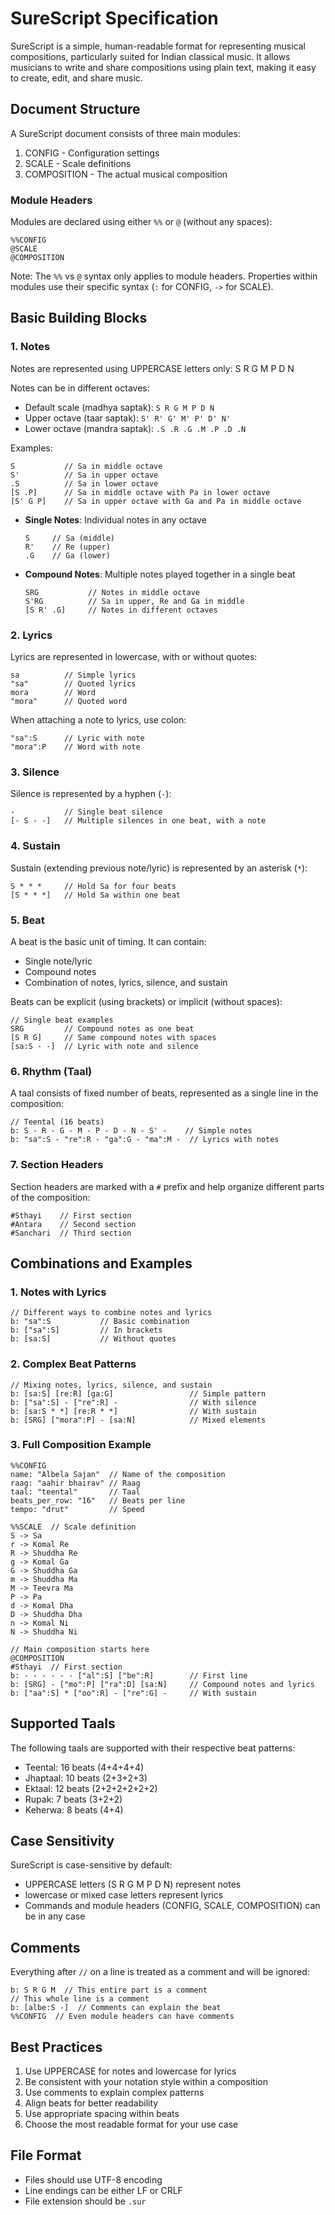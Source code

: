 # SureScript Specification

SureScript is a simple, human-readable format for representing musical compositions, particularly suited for Indian classical music. It allows musicians to write and share compositions using plain text, making it easy to create, edit, and share music.

## Document Structure

A SureScript document consists of three main modules:
1. CONFIG - Configuration settings
2. SCALE - Scale definitions
3. COMPOSITION - The actual musical composition

### Module Headers

Modules are declared using either `%%` or `@` (without any spaces):

```
%%CONFIG
@SCALE
@COMPOSITION
```

Note: The `%%` vs `@` syntax only applies to module headers. Properties within modules use their specific syntax (`:` for CONFIG, `->` for SCALE).

## Basic Building Blocks

### 1. Notes

Notes are represented using UPPERCASE letters only: S R G M P D N

Notes can be in different octaves:
- Default scale (madhya saptak): `S R G M P D N`
- Upper octave (taar saptak): `S' R' G' M' P' D' N'`
- Lower octave (mandra saptak): `.S .R .G .M .P .D .N`

Examples:
```
S           // Sa in middle octave
S'          // Sa in upper octave
.S          // Sa in lower octave
[S .P]      // Sa in middle octave with Pa in lower octave
[S' G P]    // Sa in upper octave with Ga and Pa in middle octave
```

- **Single Notes**: Individual notes in any octave
  ```
  S     // Sa (middle)
  R'    // Re (upper)
  .G    // Ga (lower)
  ```

- **Compound Notes**: Multiple notes played together in a single beat
  ```
  SRG           // Notes in middle octave
  S'RG          // Sa in upper, Re and Ga in middle
  [S R' .G]     // Notes in different octaves
  ```

### 2. Lyrics

Lyrics are represented in lowercase, with or without quotes:

```
sa          // Simple lyrics
"sa"        // Quoted lyrics
mora        // Word
"mora"      // Quoted word
```

When attaching a note to lyrics, use colon:
```
"sa":S      // Lyric with note
"mora":P    // Word with note
```

### 3. Silence

Silence is represented by a hyphen (`-`):

```
-           // Single beat silence
[- S - -]   // Multiple silences in one beat, with a note
```

### 4. Sustain

Sustain (extending previous note/lyric) is represented by an asterisk (`*`):

```
S * * *     // Hold Sa for four beats
[S * * *]   // Hold Sa within one beat
```

### 5. Beat

A beat is the basic unit of timing. It can contain:
- Single note/lyric
- Compound notes
- Combination of notes, lyrics, silence, and sustain

Beats can be explicit (using brackets) or implicit (without spaces):

```
// Single beat examples
SRG         // Compound notes as one beat
[S R G]     // Same compound notes with spaces
[sa:S - -]  // Lyric with note and silence
```

### 6. Rhythm (Taal)

A taal consists of fixed number of beats, represented as a single line in the composition:

```
// Teental (16 beats)
b: S - R - G - M - P - D - N - S' -    // Simple notes
b: "sa":S - "re":R - "ga":G - "ma":M -  // Lyrics with notes
```

### 7. Section Headers

Section headers are marked with a `#` prefix and help organize different parts of the composition:
```
#Sthayi    // First section
#Antara    // Second section
#Sanchari  // Third section
```

## Combinations and Examples

### 1. Notes with Lyrics

```
// Different ways to combine notes and lyrics
b: "sa":S           // Basic combination
b: ["sa":S]         // In brackets
b: [sa:S]           // Without quotes
```

### 2. Complex Beat Patterns

```
// Mixing notes, lyrics, silence, and sustain
b: [sa:S] [re:R] [ga:G]                 // Simple pattern
b: ["sa":S] - ["re":R] -                // With silence
b: [sa:S * *] [re:R * *]                // With sustain
b: [SRG] ["mora":P] - [sa:N]            // Mixed elements
```

### 3. Full Composition Example

```
%%CONFIG
name: "Albela Sajan"  // Name of the composition
raag: "aahir bhairav" // Raag
taal: "teental"       // Taal
beats_per_row: "16"   // Beats per line
tempo: "drut"         // Speed

%%SCALE  // Scale definition
S -> Sa
r -> Komal Re
R -> Shuddha Re
g -> Komal Ga
G -> Shuddha Ga
m -> Shuddha Ma
M -> Teevra Ma
P -> Pa
d -> Komal Dha
D -> Shuddha Dha
n -> Komal Ni
N -> Shuddha Ni

// Main composition starts here
@COMPOSITION
#Sthayi  // First section
b: - - - - - - ["al":S] ["be":R]        // First line
b: [SRG] - ["mo":P] ["ra":D] [sa:N]     // Compound notes and lyrics
b: ["aa":S] * ["oo":R] - ["re":G] -     // With sustain
```

## Supported Taals

The following taals are supported with their respective beat patterns:

- Teental: 16 beats (4+4+4+4)
- Jhaptaal: 10 beats (2+3+2+3)
- Ektaal: 12 beats (2+2+2+2+2+2)
- Rupak: 7 beats (3+2+2)
- Keherwa: 8 beats (4+4)

## Case Sensitivity

SureScript is case-sensitive by default:
- UPPERCASE letters (S R G M P D N) represent notes
- lowercase or mixed case letters represent lyrics
- Commands and module headers (CONFIG, SCALE, COMPOSITION) can be in any case

## Comments

Everything after `//` on a line is treated as a comment and will be ignored:
```
b: S R G M  // This entire part is a comment
// This whole line is a comment
b: [albe:S -]  // Comments can explain the beat
%%CONFIG  // Even module headers can have comments
```

## Best Practices

1. Use UPPERCASE for notes and lowercase for lyrics
2. Be consistent with your notation style within a composition
3. Use comments to explain complex patterns
4. Align beats for better readability
5. Use appropriate spacing within beats
6. Choose the most readable format for your use case

## File Format

- Files should use UTF-8 encoding
- Line endings can be either LF or CRLF
- File extension should be `.sur`
